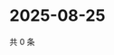 # 2025-08-25

共 0 条

<!-- BEGIN ZHIHUVIDEO -->
<!-- 最后更新时间 Mon Aug 25 2025 16:17:15 GMT+0800 (China Standard Time) -->

<!-- END ZHIHUVIDEO -->
